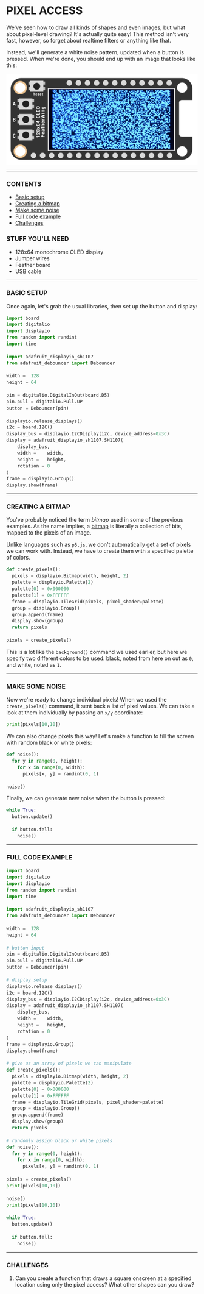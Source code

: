 # PIXEL ACCESS

We've seen how to draw all kinds of shapes and even images, but what about pixel-level drawing? It's actually quite easy! This method isn't very fast, however, so forget about realtime filters or anything like that. 

Instead, we'll generate a white noise pattern, updated when a button is pressed. When we're done, you should end up with an image that looks like this:

![](Images/WhiteNoise.png)

***

### CONTENTS  

* [Basic setup](#basic-setup)  
* [Creating a bitmap](#creating-a-bitmap)  
* [Make some noise](#make-some-noise)  
* [Full code example](#full-code-example)  
* [Challenges](#challenges)

### STUFF YOU'LL NEED  

* 128x64 monochrome OLED display  
* Jumper wires  
* Feather board  
* USB cable  

***

### BASIC SETUP  

Once again, let's grab the usual libraries, then set up the button and display:

```python
import board
import digitalio
import displayio
from random import randint
import time

import adafruit_displayio_sh1107
from adafruit_debouncer import Debouncer

width =  128
height = 64

pin = digitalio.DigitalInOut(board.D5)
pin.pull = digitalio.Pull.UP
button = Debouncer(pin)

displayio.release_displays()
i2c = board.I2C()
display_bus = displayio.I2CDisplay(i2c, device_address=0x3C)
display = adafruit_displayio_sh1107.SH1107(
    display_bus, 
    width =    width, 
    height =   height, 
    rotation = 0
)
frame = displayio.Group()
display.show(frame)
```

***

### CREATING A BITMAP  

You've probably noticed the term *bitmap* used in some of the previous examples. As the name implies, a [bitmap](https://en.wikipedia.org/wiki/Bitmap) is literally a collection of bits, mapped to the pixels of an image.

Unlike languages such as `p5.js`, we don't automatically get a set of pixels we can work with. Instead, we have to create them with a specified palette of colors.

```python
def create_pixels():
  pixels = displayio.Bitmap(width, height, 2)
  palette = displayio.Palette(2)
  palette[0] = 0x000000
  palette[1] = 0xFFFFFF
  frame = displayio.TileGrid(pixels, pixel_shader=palette)
  group = displayio.Group()
  group.append(frame)
  display.show(group)
  return pixels 

pixels = create_pixels()
```

This is a lot like the `background()` command we used earlier, but here we specify two different colors to be used: black, noted from here on out as `0`, and white, noted as `1`.

***

### MAKE SOME NOISE  

Now we're ready to change individual pixels! When we used the `create_pixels()` command, it sent back a list of pixel values. We can take a look at them individually by passing an `x/y` coordinate:

```python
print(pixels[10,10])
```

We can also change pixels this way! Let's make a function to fill the screen with random black or white pixels:

```python
def noise():
  for y in range(0, height):
    for x in range(0, width):
      pixels[x, y] = randint(0, 1)

noise()
```

Finally, we can generate new noise when the button is pressed:

```python
while True:
  button.update()
  
  if button.fell:
    noise()
```

***

### FULL CODE EXAMPLE  

```python
import board
import digitalio
import displayio
from random import randint
import time

import adafruit_displayio_sh1107
from adafruit_debouncer import Debouncer

width =  128
height = 64

# button input
pin = digitalio.DigitalInOut(board.D5)
pin.pull = digitalio.Pull.UP
button = Debouncer(pin)

# display setup
displayio.release_displays()
i2c = board.I2C()
display_bus = displayio.I2CDisplay(i2c, device_address=0x3C)
display = adafruit_displayio_sh1107.SH1107(
    display_bus, 
    width =    width, 
    height =   height, 
    rotation = 0
)
frame = displayio.Group()
display.show(frame)

# give us an array of pixels we can manipulate
def create_pixels():
  pixels = displayio.Bitmap(width, height, 2)
  palette = displayio.Palette(2)
  palette[0] = 0x000000
  palette[1] = 0xFFFFFF
  frame = displayio.TileGrid(pixels, pixel_shader=palette)
  group = displayio.Group()
  group.append(frame)
  display.show(group)
  return pixels 

# randomly assign black or white pixels
def noise():
  for y in range(0, height):
    for x in range(0, width):
      pixels[x, y] = randint(0, 1)

pixels = create_pixels()
print(pixels[10,10])

noise()
print(pixels[10,10])

while True:
  button.update()
  
  if button.fell:
    noise()
```

***

### CHALLENGES  

1. Can you create a function that draws a square onscreen at a specified location using only the pixel access? What other shapes can you draw?

